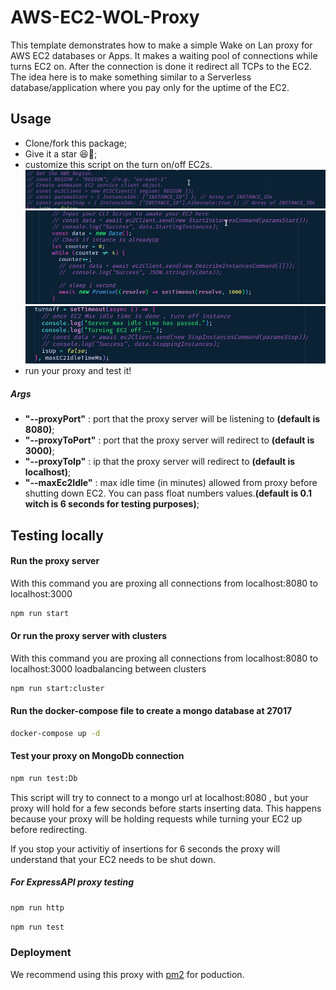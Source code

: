 # AWS-EC2-WOL-Proxy

This template demonstrates how to make a simple Wake on Lan proxy for AWS EC2 databases or Apps. It makes a waiting pool of connections while turns EC2 on. After the connection is done it redirect all TCPs to the EC2.
The idea here is to make something similar to a Serverless database/application where you pay only for the uptime of the EC2.

## Usage

- Clone/fork this package;
- Give it a star 😆🧐;
- customize this script on the turn on/off EC2s.
  <img src="/assets/uncomment1.png" />
  <img src="/assets/uncomment2.png" />
  <img src="/assets/uncomment3.png" />
- run your proxy and test it!

##### Args

- **"--proxyPort"** : port that the proxy server will be listening to **(default is 8080)**;
- **"--proxyToPort"** : port that the proxy server will redirect to **(default is 3000)**;
- **"--proxyToIp"** : ip that the proxy server will redirect to **(default is localhost)**;
- **"--maxEc2Idle"** : max idle time (in minutes) allowed from proxy before shutting down EC2. You can pass float numbers values.**(default is 0.1 witch is 6 seconds for testing purposes)**;

## Testing locally

#### Run the proxy server

With this command you are proxing all connections from localhost:8080 to localhost:3000

```bash
npm run start
```

#### Or run the proxy server with clusters

With this command you are proxing all connections from localhost:8080 to localhost:3000 loadbalancing between clusters

```bash
npm run start:cluster
```

#### Run the docker-compose file to create a mongo database at 27017

```bash
docker-compose up -d
```

#### Test your proxy on MongoDb connection

```bash
npm run test:Db
```

This script will try to connect to a mongo url at localhost:8080 , but your proxy will hold for a few seconds before starts inserting data. This happens because your proxy will be holding requests while turning your EC2 up before redirecting.

If you stop your activitiy of insertions for 6 seconds the proxy will understand that your EC2 needs to be shut down.

##### For ExpressAPI proxy testing

```bash
npm run http
```

```bash
npm run test
```

### Deployment

We recommend using this proxy with [pm2](https://www.npmjs.com/package/pm2) for poduction.
